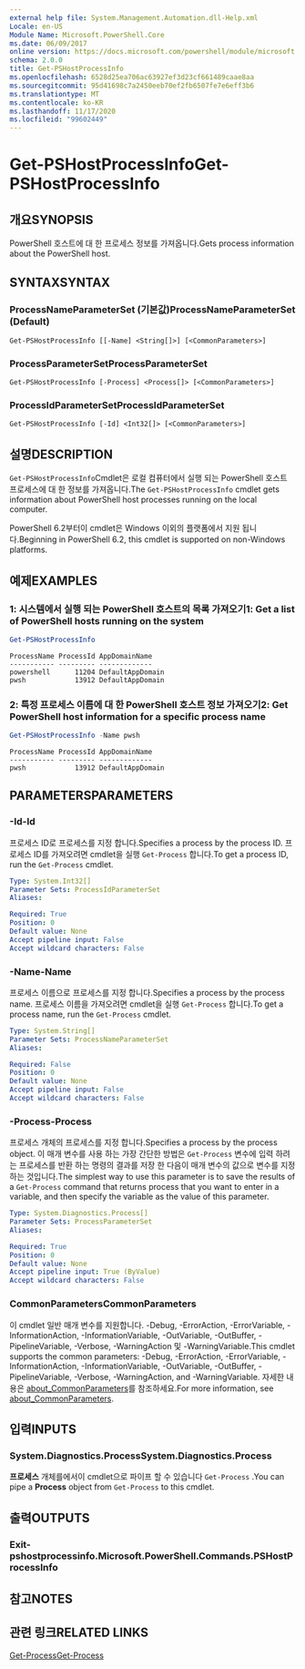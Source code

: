 ```yaml
---
external help file: System.Management.Automation.dll-Help.xml
Locale: en-US
Module Name: Microsoft.PowerShell.Core
ms.date: 06/09/2017
online version: https://docs.microsoft.com/powershell/module/microsoft.powershell.core/get-pshostprocessinfo?view=powershell-7.2&WT.mc_id=ps-gethelp
schema: 2.0.0
title: Get-PSHostProcessInfo
ms.openlocfilehash: 6528d25ea706ac63927ef3d23cf661489caae8aa
ms.sourcegitcommit: 95d41698c7a2450eeb70ef2fb6507fe7e6eff3b6
ms.translationtype: MT
ms.contentlocale: ko-KR
ms.lasthandoff: 11/17/2020
ms.locfileid: "99602449"
---
```

# <span data-ttu-id="6468c-102">Get-PSHostProcessInfo</span><span class="sxs-lookup"><span data-stu-id="6468c-102">Get-PSHostProcessInfo</span></span>

## <span data-ttu-id="6468c-103">개요</span><span class="sxs-lookup"><span data-stu-id="6468c-103">SYNOPSIS</span></span>
<span data-ttu-id="6468c-104">PowerShell 호스트에 대 한 프로세스 정보를 가져옵니다.</span><span class="sxs-lookup"><span data-stu-id="6468c-104">Gets process information about the PowerShell host.</span></span>

## <span data-ttu-id="6468c-105">SYNTAX</span><span class="sxs-lookup"><span data-stu-id="6468c-105">SYNTAX</span></span>

### <span data-ttu-id="6468c-106">ProcessNameParameterSet (기본값)</span><span class="sxs-lookup"><span data-stu-id="6468c-106">ProcessNameParameterSet (Default)</span></span>

```
Get-PSHostProcessInfo [[-Name] <String[]>] [<CommonParameters>]
```

### <span data-ttu-id="6468c-107">ProcessParameterSet</span><span class="sxs-lookup"><span data-stu-id="6468c-107">ProcessParameterSet</span></span>

```
Get-PSHostProcessInfo [-Process] <Process[]> [<CommonParameters>]
```

### <span data-ttu-id="6468c-108">ProcessIdParameterSet</span><span class="sxs-lookup"><span data-stu-id="6468c-108">ProcessIdParameterSet</span></span>

```
Get-PSHostProcessInfo [-Id] <Int32[]> [<CommonParameters>]
```

## <span data-ttu-id="6468c-109">설명</span><span class="sxs-lookup"><span data-stu-id="6468c-109">DESCRIPTION</span></span>

<span data-ttu-id="6468c-110">`Get-PSHostProcessInfo`Cmdlet은 로컬 컴퓨터에서 실행 되는 PowerShell 호스트 프로세스에 대 한 정보를 가져옵니다.</span><span class="sxs-lookup"><span data-stu-id="6468c-110">The `Get-PSHostProcessInfo` cmdlet gets information about PowerShell host processes running on the local computer.</span></span>

<span data-ttu-id="6468c-111">PowerShell 6.2부터이 cmdlet은 Windows 이외의 플랫폼에서 지원 됩니다.</span><span class="sxs-lookup"><span data-stu-id="6468c-111">Beginning in PowerShell 6.2, this cmdlet is supported on non-Windows platforms.</span></span>

## <span data-ttu-id="6468c-112">예제</span><span class="sxs-lookup"><span data-stu-id="6468c-112">EXAMPLES</span></span>

### <span data-ttu-id="6468c-113">1: 시스템에서 실행 되는 PowerShell 호스트의 목록 가져오기</span><span class="sxs-lookup"><span data-stu-id="6468c-113">1: Get a list of PowerShell hosts running on the system</span></span>

```powershell
Get-PSHostProcessInfo
```

```Output
ProcessName ProcessId AppDomainName
----------- --------- -------------
powershell      11204 DefaultAppDomain
pwsh            13912 DefaultAppDomain
```

### <span data-ttu-id="6468c-114">2: 특정 프로세스 이름에 대 한 PowerShell 호스트 정보 가져오기</span><span class="sxs-lookup"><span data-stu-id="6468c-114">2: Get PowerShell host information for a specific process name</span></span>

```powershell
Get-PSHostProcessInfo -Name pwsh
```

```Output
ProcessName ProcessId AppDomainName
----------- --------- -------------
pwsh            13912 DefaultAppDomain
```

## <span data-ttu-id="6468c-115">PARAMETERS</span><span class="sxs-lookup"><span data-stu-id="6468c-115">PARAMETERS</span></span>

### <span data-ttu-id="6468c-116">-Id</span><span class="sxs-lookup"><span data-stu-id="6468c-116">-Id</span></span>

<span data-ttu-id="6468c-117">프로세스 ID로 프로세스를 지정 합니다.</span><span class="sxs-lookup"><span data-stu-id="6468c-117">Specifies a process by the process ID.</span></span> <span data-ttu-id="6468c-118">프로세스 ID를 가져오려면 cmdlet을 실행 `Get-Process` 합니다.</span><span class="sxs-lookup"><span data-stu-id="6468c-118">To get a process ID, run the `Get-Process` cmdlet.</span></span>

```yaml
Type: System.Int32[]
Parameter Sets: ProcessIdParameterSet
Aliases:

Required: True
Position: 0
Default value: None
Accept pipeline input: False
Accept wildcard characters: False
```

### <span data-ttu-id="6468c-119">-Name</span><span class="sxs-lookup"><span data-stu-id="6468c-119">-Name</span></span>

<span data-ttu-id="6468c-120">프로세스 이름으로 프로세스를 지정 합니다.</span><span class="sxs-lookup"><span data-stu-id="6468c-120">Specifies a process by the process name.</span></span> <span data-ttu-id="6468c-121">프로세스 이름을 가져오려면 cmdlet을 실행 `Get-Process` 합니다.</span><span class="sxs-lookup"><span data-stu-id="6468c-121">To get a process name, run the `Get-Process` cmdlet.</span></span>

```yaml
Type: System.String[]
Parameter Sets: ProcessNameParameterSet
Aliases:

Required: False
Position: 0
Default value: None
Accept pipeline input: False
Accept wildcard characters: False
```

### <span data-ttu-id="6468c-122">-Process</span><span class="sxs-lookup"><span data-stu-id="6468c-122">-Process</span></span>

<span data-ttu-id="6468c-123">프로세스 개체의 프로세스를 지정 합니다.</span><span class="sxs-lookup"><span data-stu-id="6468c-123">Specifies a process by the process object.</span></span> <span data-ttu-id="6468c-124">이 매개 변수를 사용 하는 가장 간단한 방법은 `Get-Process` 변수에 입력 하려는 프로세스를 반환 하는 명령의 결과를 저장 한 다음이 매개 변수의 값으로 변수를 지정 하는 것입니다.</span><span class="sxs-lookup"><span data-stu-id="6468c-124">The simplest way to use this parameter is to save the results of a `Get-Process` command that returns process that you want to enter in a variable, and then specify the variable as the value of this parameter.</span></span>

```yaml
Type: System.Diagnostics.Process[]
Parameter Sets: ProcessParameterSet
Aliases:

Required: True
Position: 0
Default value: None
Accept pipeline input: True (ByValue)
Accept wildcard characters: False
```

### <span data-ttu-id="6468c-125">CommonParameters</span><span class="sxs-lookup"><span data-stu-id="6468c-125">CommonParameters</span></span>

<span data-ttu-id="6468c-126">이 cmdlet 일반 매개 변수를 지원합니다. -Debug, -ErrorAction, -ErrorVariable, -InformationAction, -InformationVariable, -OutVariable, -OutBuffer, -PipelineVariable, -Verbose, -WarningAction 및 -WarningVariable.</span><span class="sxs-lookup"><span data-stu-id="6468c-126">This cmdlet supports the common parameters: -Debug, -ErrorAction, -ErrorVariable, -InformationAction, -InformationVariable, -OutVariable, -OutBuffer, -PipelineVariable, -Verbose, -WarningAction, and -WarningVariable.</span></span> <span data-ttu-id="6468c-127">자세한 내용은 [about_CommonParameters](https://go.microsoft.com/fwlink/?LinkID=113216)를 참조하세요.</span><span class="sxs-lookup"><span data-stu-id="6468c-127">For more information, see [about_CommonParameters](https://go.microsoft.com/fwlink/?LinkID=113216).</span></span>

## <span data-ttu-id="6468c-128">입력</span><span class="sxs-lookup"><span data-stu-id="6468c-128">INPUTS</span></span>

### <span data-ttu-id="6468c-129">System.Diagnostics.Process</span><span class="sxs-lookup"><span data-stu-id="6468c-129">System.Diagnostics.Process</span></span>

<span data-ttu-id="6468c-130">**프로세스** 개체를에서이 cmdlet으로 파이프 할 수 있습니다 `Get-Process` .</span><span class="sxs-lookup"><span data-stu-id="6468c-130">You can pipe a **Process** object from `Get-Process` to this cmdlet.</span></span>

## <span data-ttu-id="6468c-131">출력</span><span class="sxs-lookup"><span data-stu-id="6468c-131">OUTPUTS</span></span>

### <span data-ttu-id="6468c-132">Exit-pshostprocessinfo.</span><span class="sxs-lookup"><span data-stu-id="6468c-132">Microsoft.PowerShell.Commands.PSHostProcessInfo</span></span>

## <span data-ttu-id="6468c-133">참고</span><span class="sxs-lookup"><span data-stu-id="6468c-133">NOTES</span></span>

## <span data-ttu-id="6468c-134">관련 링크</span><span class="sxs-lookup"><span data-stu-id="6468c-134">RELATED LINKS</span></span>

[<span data-ttu-id="6468c-135">Get-Process</span><span class="sxs-lookup"><span data-stu-id="6468c-135">Get-Process</span></span>](../Microsoft.PowerShell.Management/get-process.md)

